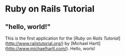 # Ruby on Rails Tutorial

## "hello, world!"

This is the first application for the 
[*Ruby on Rails Tutorial*] (http://www.railstutorial.org/)
by [Michael Hartl] (http://www.michaelhartl.com/). Hello, worls!